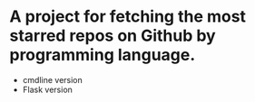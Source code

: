 # A project for fetching the most starred repos on Github by programming language.

* cmdline version
* Flask version
